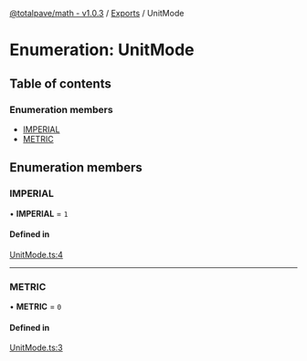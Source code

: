 [@totalpave/math - v1.0.3](../README.md) / [Exports](../modules.md) / UnitMode

# Enumeration: UnitMode

## Table of contents

### Enumeration members

- [IMPERIAL](UnitMode.md#imperial)
- [METRIC](UnitMode.md#metric)

## Enumeration members

### IMPERIAL

• **IMPERIAL** = `1`

#### Defined in

[UnitMode.ts:4](https://github.com/totalpave/math/blob/2908bfd/src/UnitMode.ts#L4)

___

### METRIC

• **METRIC** = `0`

#### Defined in

[UnitMode.ts:3](https://github.com/totalpave/math/blob/2908bfd/src/UnitMode.ts#L3)
